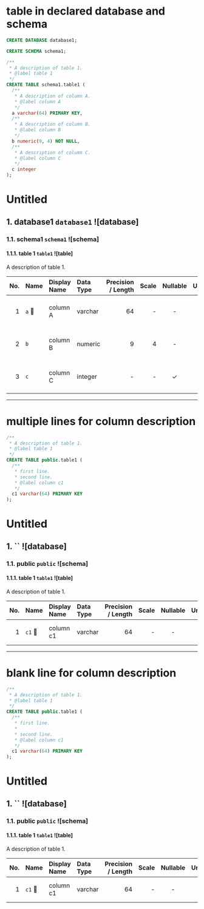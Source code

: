 # table in declared database and schema

```sql
CREATE DATABASE database1;

CREATE SCHEMA schema1;

/**
 * A description of table 1.
 * @label table 1
 */
CREATE TABLE schema1.table1 (
  /**
   * A description of column A.
   * @label column A
   */
  a varchar(64) PRIMARY KEY,
  /**
   * A description of column B.
   * @label column B
   */
  b numeric(9, 4) NOT NULL,
  /**
   * A description of column C.
   * @label column C
   */
  c integer
);
```

# Untitled
## 1. database1 `database1` ![database]

### 1.1. schema1 `schema1` ![schema]

#### 1.1.1. table 1 `table1` ![table]
A description of table 1.

| No. | Name | Display Name | Data Type | Precision / Length | Scale | Nullable | Unique | Default Value | Description |
| --: | :-- | :-- | :-- | --: | --: | :-: | :-: | :-- | :-- |
| 1 | `a` :key: | column A | varchar | 64 | - | - | &#x2713; | - | A description of column A. |
| 2 | `b` | column B | numeric | 9 | 4 | - | - | - | A description of column B. |
| 3 | `c` | column C | integer | - | - | &#x2713; | - | - | A description of column C. |

---

# multiple lines for column description

```sql
/**
 * A description of table 1.
 * @label table 1
 */
CREATE TABLE public.table1 (
  /**
   * first line.
   * second line.
   * @label column c1
   */
  c1 varchar(64) PRIMARY KEY
);
```

# Untitled
## 1.  `` ![database]

### 1.1. public `public` ![schema]

#### 1.1.1. table 1 `table1` ![table]
A description of table 1.

| No. | Name | Display Name | Data Type | Precision / Length | Scale | Nullable | Unique | Default Value | Description |
| --: | :-- | :-- | :-- | --: | --: | :-: | :-: | :-- | :-- |
| 1 | `c1` :key: | column c1 | varchar | 64 | - | - | &#x2713; | - | first line. second line. |

---

# blank line for column description

```sql
/**
 * A description of table 1.
 * @label table 1
 */
CREATE TABLE public.table1 (
  /**
   * first line.
   *
   * second line.
   * @label column c1
   */
  c1 varchar(64) PRIMARY KEY
);
```

# Untitled
## 1.  `` ![database]

### 1.1. public `public` ![schema]

#### 1.1.1. table 1 `table1` ![table]
A description of table 1.

| No. | Name | Display Name | Data Type | Precision / Length | Scale | Nullable | Unique | Default Value | Description |
| --: | :-- | :-- | :-- | --: | --: | :-: | :-: | :-- | :-- |
| 1 | `c1` :key: | column c1 | varchar | 64 | - | - | &#x2713; | - | first line. second line. |
